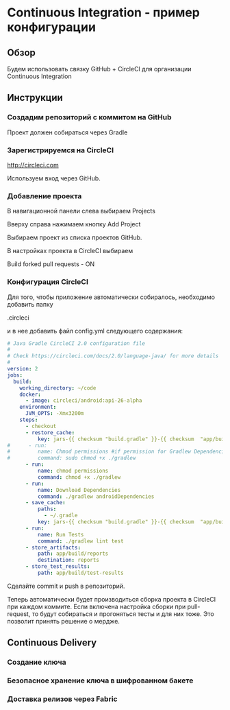 # Continuous Integration - пример конфигурации

## Обзор
Будем использовать связку GitHub + CircleCI для организации Continuous Integration

## Инструкции

### Создадим репозиторий с коммитом на GitHub
Проект должен собираться через Gradle


### Зарегистрируемся на CircleCI
http://circleci.com

Используем вход через GitHub.

### Добавление проекта
В навигационной панели слева выбираем Projects

Вверху справа нажимаем кнопку Add Project

Выбираем проект из списка проектов GitHub.

В настройках проекта в CircleCI выбираем

Build forked pull requests - ON

### Конфигурация CircleCI
Для того, чтобы приложение автоматически собиралось, необходимо добавить папку

.circleci

и в нее добавить файл config.yml следующего содержания:

```yml
# Java Gradle CircleCI 2.0 configuration file
#
# Check https://circleci.com/docs/2.0/language-java/ for more details
#
version: 2
jobs:
  build:
    working_directory: ~/code
    docker:
      - image: circleci/android:api-26-alpha
    environment:
      JVM_OPTS: -Xmx3200m
    steps:
      - checkout
      - restore_cache:
          key: jars-{{ checksum "build.gradle" }}-{{ checksum  "app/build.gradle" }}
#      - run:
#         name: Chmod permissions #if permission for Gradlew Dependencies fail, use this.
#         command: sudo chmod +x ./gradlew
      - run:
          name: chmod permissions
          command: chmod +x ./gradlew
      - run:
          name: Download Dependencies
          command: ./gradlew androidDependencies
      - save_cache:
          paths:
            - ~/.gradle
          key: jars-{{ checksum "build.gradle" }}-{{ checksum  "app/build.gradle" }}
      - run:
          name: Run Tests
          command: ./gradlew lint test
      - store_artifacts:
          path: app/build/reports
          destination: reports
      - store_test_results:
          path: app/build/test-results
```

Сделайте commit и push в репозиторий.

Теперь автоматически будет производиться сборка проекта в CircleCI при каждом коммите. 
Если включена настройка сборки при pull-request, то будут собираться и прогоняться тесты и для 
них тоже. Это позволит принять решение о мердже.

## Continuous Delivery
### Создание ключа
### Безопасное хранение ключа в шифрованном бакете
### Доставка релизов через Fabric 